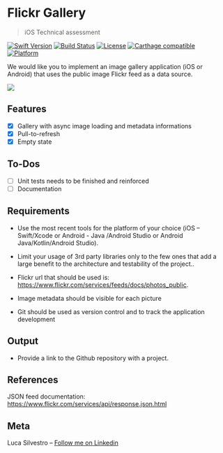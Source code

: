 # Flickr Gallery
> iOS Technical assessment

[![Swift Version][swift-image]][swift-url]
[![Build Status][travis-image]][travis-url]
[![License][license-image]][license-url]
[![Carthage compatible](https://img.shields.io/badge/Carthage-compatible-4BC51D.svg?style=flat)](https://github.com/Carthage/Carthage)
[![Platform](https://img.shields.io/cocoapods/p/LFAlertController.svg?style=flat)](http://cocoapods.org/pods/LFAlertController)

We would like you to implement an image gallery application (iOS or Android) that uses the public image Flickr feed as a data source.

![](Screenshot.png)

## Features

- [x]  Gallery with async image loading and metadata informations 
- [x]  Pull-to-refresh
- [x]  Empty state

## To-Dos

- [ ]  Unit tests needs to be finished and reinforced
- [ ]  Documentation

## Requirements

- Use the most recent tools for the platform of your choice (iOS – Swift/Xcode or Android - Java /Android Studio or Android Java/Kotlin/Android Studio).

- Limit your usage of 3rd party libraries only to the few ones that add a large benefit to the architecture and testability of the project..

- Flickr url that should be used is: https://www.flickr.com/services/feeds/docs/photos_public.

- Image metadata should be visible for each picture

- Git should be used as version control and to track the application development

## Output
- Provide a link to the Github repository with a project.

## References

JSON feed documentation: https://www.flickr.com/services/api/response.json.html

## Meta

Luca Silvestro – [Follow me on Linkedin](https://www.linkedin.com/in/luca-silvestro-49199740/)

[swift-image]:https://img.shields.io/badge/swift-4.0-orange.svg
[swift-url]: https://swift.org/
[license-image]: https://img.shields.io/badge/License-MIT-blue.svg
[license-url]: LICENSE
[travis-image]: https://img.shields.io/travis/dbader/node-datadog-metrics/master.svg?style=flat-square
[travis-url]: https://travis-ci.org/dbader/node-datadog-metrics
[codebeat-image]: https://codebeat.co/badges/c19b47ea-2f9d-45df-8458-b2d952fe9dad
[codebeat-url]: https://codebeat.co/projects/github-com-vsouza-awesomeios-com
